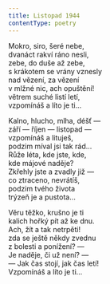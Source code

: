 ```yaml
---
title: Listopad 1944
contentType: poetry
---
```


<section>

Mokro, siro, šeré nebe,  
dvanáct rakví ráno nesli,  
zebe, do duše až zebe,  
s krákotem se vrány vznesly  
nad vězení, za vězení  
v mlžné nic, ach opuštění!  
větrem suché listí letí,  
vzpomínáš a líto je ti…

Kalno, hlucho, mlha, déšť —  
září — říjen — listopad —  
vzpomínáš a lituješ,  
podzim míval jsi tak rád…  
Růže léta, kde jste, kde,  
kde májové naděje?  
Zkřehly jste a zvadly již —  
co ztraceno, nevrátíš,  
podzim tvého života  
trýzeň je a pustota…

Věru těžko, krušno je ti  
kalich hořký pít až ke dnu.  
Ach, žít a tak netrpěti!  
zda se ještě někdy zvednu  
z bolesti a ponížení? —  
Je naděje, či už není? —  
— Jak čas stojí, jak čas letí!  
Vzpomínáš a líto je ti…

</section>
